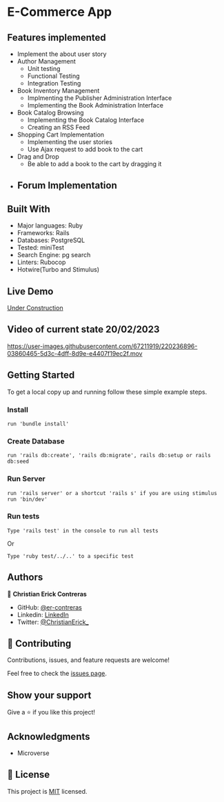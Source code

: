 # E-Commerce App

## Features implemented

- Implement the about user story
- Author Management
  - Unit testing
  - Functional Testing
  - Integration Testing
- Book Inventory Management
  - Implmenting the Publisher Administration Interface
  - Implementing the Book Administration Interface
- Book Catalog Browsing
  - Implementing the Book Catalog Interface
  - Creating an RSS Feed
- Shopping Cart Implementation
  - Implementing the user stories
  - Use Ajax request to add book to the cart
- Drag and Drop
  - Be able to add a book to the cart by dragging it
- Forum Implementation
  - 

## Built With

- Major languages: Ruby
- Frameworks: Rails
- Databases: PostgreSQL
- Tested: miniTest
- Search Engine: pg search
- Linters: Rubocop
- Hotwire(Turbo and Stimulus)

## Live Demo

[Under Construction](https://livedemo.com)

## Video of current state 20/02/2023

https://user-images.githubusercontent.com/67211919/220236896-03860465-5d3c-4dff-8d9e-e4407f19ec2f.mov

## Getting Started

To get a local copy up and running follow these simple example steps.

### Install
```
run 'bundle install'
```
### Create Database
```
run 'rails db:create', 'rails db:migrate', rails db:setup or rails db:seed
```
### Run Server
```
run 'rails server' or a shortcut 'rails s' if you are using stimulus run 'bin/dev'
```
### Run tests
```
Type 'rails test' in the console to run all tests
```
Or
```
Type 'ruby test/../..' to a specific test
```

## Authors

👤 **Christian Erick Contreras**

- GitHub: [@er-contreras](https://github.com/er-contreras)
- Linkedin: [LinkedIn](https://www.linkedin.com/in/er-contreras/)
- Twitter: [@ChristianErick_](https://twitter.com/ChristianErick_)


## 🤝 Contributing

Contributions, issues, and feature requests are welcome!

Feel free to check the [issues page](../../issues/).

## Show your support

Give a ⭐️ if you like this project!

## Acknowledgments

- Microverse

## 📝 License

This project is [MIT](./MIT.md) licensed.
